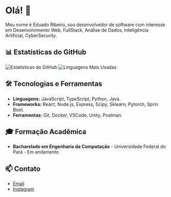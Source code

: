 # Olá! 👋

Meu nome é Eduado Ribeiro, sou desenvolvedor de software com interesse em Desenvolvimento Web, FullStack, Análise de Dados, Inteligência Artificial, CyberSecurity.

## 📊 Estatísticas do GitHub

![Estatísticas do GitHub](https://github-readme-stats.vercel.app/api?username=EduuIX&show_icons=true&theme=radical)
![Linguagens Mais Usadas](https://github-readme-stats.vercel.app/api/top-langs/?username=EduuIX&layout=compact&theme=radical)


## 🛠️ Tecnologias e Ferramentas

- **Linguagens:** JavaScript, TypeScript, Python, Java.
- **Frameworks:** React, Node.js, Express, Scipy, Sklearn, Pytorch, Sprin Boot.
- **Ferramentas:** Git, Docker, VSCode, Unity, Postman.


## 🎓 Formação Acadêmica

- **Bacharelado em Engenharia da Computação** - Universidade Federal do Pará - Em andamento

## 📫 Contato

- [Email](mailto:eduardo.ribeiro@itec.ufpa.br)
- [Instagram](https://www.instagram.com/eduu_rib/)

